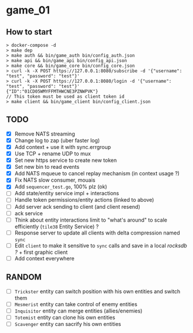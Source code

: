 # game_01

## How to start

```
> docker-compose -d
> make dep
> make auth && bin/game_auth bin/config_auth.json
> make api && bin/game_api bin/config_api.json
> make core && bin/game_core bin/config_core.json
> curl -k -X POST https://127.0.0.1:8080/subscribe -d '{"username": "test", "password": "test"}'
> curl -k -X POST https://127.0.0.1:8080/login -d '{"username": "test", "password": "test"}'
{"ID":"01CD05WMYFFMTHWCNE3PZNWPVK"}
// This token must be used as client token id
> make client && bin/game_client bin/config_client.json
```

## TODO
- [x] Remove NATS streaming
- [x] Change log to zap (uber faster log)
- [x] Add context + use it with sync.errgroup
- [x] Use TCP + rename UDP to mux
- [x] Set new https service to create new token
- [x] Set new bin to read events
- [x] Add NATS mqueue to cancel replay mechanism (in context usage ?)
- [x] Fix NATS slow consumer, mouais
- [x] Add `sequencer_test.go`, 100% plz (ok)
- [ ] Add state/entity service impl + interactions
- [ ] Handle token permissions/entity actions (linked to above)
- [ ] Add server ack sending to client (and client resend)
- [ ] ack service
- [ ] Think about entity interactions limit to "what's around" to scale efficiently (`tile38` Entity Service) ?
- [ ] Response server to update all clients with delta compression named `sync`
- [ ] Edit `client` to make it sensitive to `sync` calls and save in a local *rocksdb ?* + first graphic client
- [ ] Add context everywhere

## RANDOM
- [ ] `Trickster` entity can switch position with his own entities and switch them
- [ ] `Mesmerist` entity can take control of enemy entities
- [ ] `Inquisitor` entity can merge entities (allies/enemies)
- [ ] `Totemist` entity can clone his own entities
- [ ] `Scavenger` entity can sacrify his own entities
